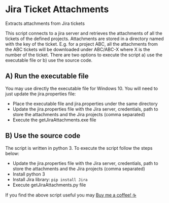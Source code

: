 # Jira Ticket Attachments
Extracts attachments from Jira tickets

This script connects to a jira server and retrieves the attachments of all the tickets of the defined projects. Attachments are stored in a directory named with the key of the
ticket. E.g. for a project ABC, all the attachments from the ABC tickets will be downloaded under ABC/ABC-X where X is the number of the ticket.
There are two options to execute the script a) use the executable file or b) use the source code.

## A) Run the executable file 
You may use directly the executable file for Windows 10. You will need to just update the jira.properties file:
* Place the executable file and jira.properties under the same directory
* Update the jira.properties file with the Jira server, credentials, path to store the attachments and the Jira projects (comma separated)
* Execute the getJiraAttachments.exe file

## B) Use the source code
The script is written in python 3. To execute the script follow the steps below:
* Update the jira.properties file with the Jira server, credentials, path to store the attachments and the Jira projects (comma separated)
* Install python 3
* Install Jira library: `pip install Jira`
* Execute getJiraAttachments.py file

If you find the above script useful you may [Buy me a coffee! ☕](https://www.buymeacoffee.com/avoupavou)
